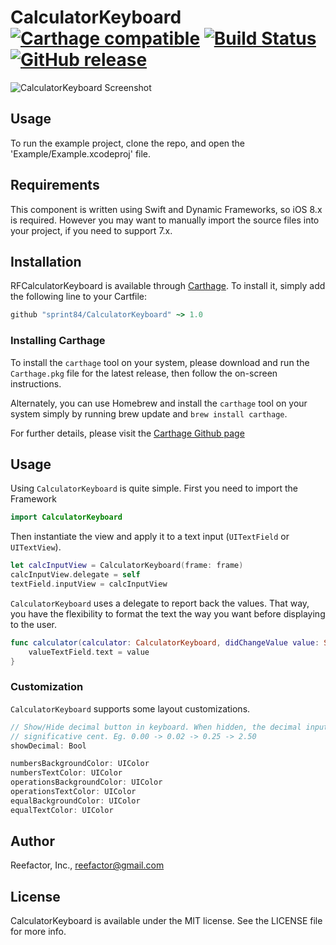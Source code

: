 # CalculatorKeyboard [![Carthage compatible](https://img.shields.io/badge/Carthage-compatible-4BC51D.svg?style=flat)](https://github.com/Carthage/Carthage) [![Build Status](https://travis-ci.org/sprint84/CalculatorKeyboard.svg?branch=master)](https://travis-ci.org/sprint84/CalculatorKeyboard) [![GitHub release](https://img.shields.io/badge/version-1.0.3-brightgreen.svg)]()

![CalculatorKeyboard Screenshot](./Screenshot.png?raw=true)

## Usage

To run the example project, clone the repo, and open the 'Example/Example.xcodeproj' file.

## Requirements

This component is written using Swift and Dynamic Frameworks, so iOS 8.x is required. However you may want to manually import the source files into your project, if you need to support 7.x.

## Installation

RFCalculatorKeyboard is available through [Carthage](https://github.com/Carthage/Carthage). To install
it, simply add the following line to your Cartfile:

```ruby
github "sprint84/CalculatorKeyboard" ~> 1.0
```

### Installing Carthage

To install the `carthage` tool on your system, please download and run the `Carthage.pkg` file for the latest release, then follow the on-screen instructions.

Alternately, you can use Homebrew and install the `carthage` tool on your system simply by running brew update and `brew install carthage`.

For further details, please visit the [Carthage Github page](https://github.com/Carthage/Carthage)

## Usage

Using `CalculatorKeyboard` is quite simple. First you need to import the Framework

```swift
import CalculatorKeyboard
```

Then instantiate the view and apply it to a text input (`UITextField` or `UITextView`).

```swift
let calcInputView = CalculatorKeyboard(frame: frame)
calcInputView.delegate = self
textField.inputView = calcInputView
```

`CalculatorKeyboard` uses a delegate to report back the values. That way, you have the flexibility to format the text the way you want before displaying to the user.

```swift
func calculator(calculator: CalculatorKeyboard, didChangeValue value: String) {
	valueTextField.text = value
}
```

### Customization
`CalculatorKeyboard` supports some layout customizations.

```swift
// Show/Hide decimal button in keyboard. When hidden, the decimal input begin from the least
// significative cent. Eg. 0.00 -> 0.02 -> 0.25 -> 2.50
showDecimal: Bool 

numbersBackgroundColor: UIColor
numbersTextColor: UIColor
operationsBackgroundColor: UIColor
operationsTextColor: UIColor
equalBackgroundColor: UIColor
equalTextColor: UIColor
```

## Author

Reefactor, Inc., reefactor@gmail.com

## License

CalculatorKeyboard is available under the MIT license. See the LICENSE file for more info.
